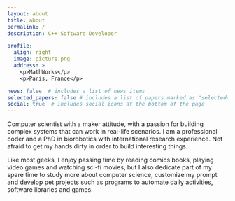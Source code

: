 ```yaml
---
layout: about
title: about
permalink: /
description: C++ Software Developer

profile:
  align: right
  image: picture.png
  address: >
    <p>MathWorks</p>
    <p>Paris, France</p>

news: false  # includes a list of news items
selected_papers: false # includes a list of papers marked as "selected={true}"
social: true  # includes social icons at the bottom of the page
---
```


Computer scientist with a maker attitude, with a passion for building complex systems that can work in real-life scenarios. I am a professional coder and a PhD in biorobotics with international research experience. Not afraid to get my hands dirty in order to build interesting things.

Like most geeks, I enjoy passing time by reading comics books, playing video games and watching sci-fi movies, but I also dedicate part of my spare time to study more about computer science, customize my prompt and develop pet projects such as programs to automate daily activities, software libraries and games.